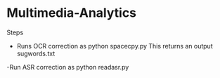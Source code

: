 # Multimedia-Analytics


Steps
 - Runs OCR correction as
      python spacecpy.py <ocroutputfile> <dictionaryfile>
 This returns an output sugwords.txt

 -Run ASR correction as
      python readasr.py <asroutputfile> <dictionaryfile>
